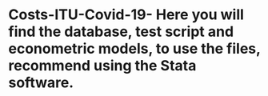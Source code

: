 # Costs-ITU-Covid-19- Here you will find the database, test script and econometric models, to use the files, recommend using the Stata software.
